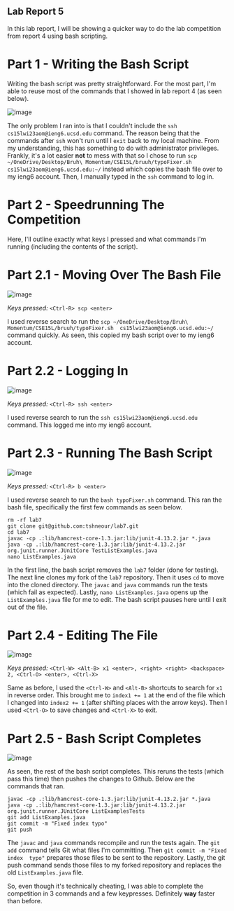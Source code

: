 ## Lab Report 5

In this lab report, I will be showing a quicker way to do the lab competition from report 4 using bash scripting.

# Part 1 - Writing the Bash Script

Writing the bash script was pretty straightforward. For the most part, I'm able to reuse most of the commands that I showed in lab report 4 (as seen below).

![image](https://user-images.githubusercontent.com/122496719/224612337-8d4f51fa-d9c1-4251-8b71-26290386d239.png)

The only problem I ran into is that I couldn't include the `ssh cs15lwi23aom@ieng6.ucsd.edu` command. The reason being that the commands after `ssh` won't run until 
I `exit` back to my local machine. From my understanding, this has something to do with administrator privileges. Frankly, it's a lot easier **not** to mess with 
that so I chose to run `scp ~/OneDrive/Desktop/Bruh\ Momentum/CSE15L/bruuh/typoFixer.sh  cs15lwi23aom@ieng6.ucsd.edu:~/` instead which copies the bash file over to 
my ieng6 account. Then, I manually typed in the `ssh` command to log in.

# Part 2 - Speedrunning The Competition

Here, I'll outline exactly what keys I pressed and what commands I'm running (including the contents of the script).

# Part 2.1 - Moving Over The Bash File

![image](https://user-images.githubusercontent.com/122496719/224612391-7b6f4616-4ecf-4ba8-b6b2-0653be25a8ee.png)

*Keys pressed:* `<Ctrl-R> scp <enter>`
  
I used reverse search to run the `scp ~/OneDrive/Desktop/Bruh\ Momentum/CSE15L/bruuh/typoFixer.sh  cs15lwi23aom@ieng6.ucsd.edu:~/` command quickly. As seen, this 
copied my bash script over to my ieng6 account. 
  
# Part 2.2 - Logging In

![image](https://user-images.githubusercontent.com/122496719/224612421-c570a152-187e-4481-8159-b9ddece9be9c.png)
  
*Keys pressed:* `<Ctrl-R> ssh <enter>`
  
I used reverse search to run the `ssh cs15lwi23aom@ieng6.ucsd.edu` command. This logged me into my ieng6 account.
  
# Part 2.3 - Running The Bash Script
  
![image](https://user-images.githubusercontent.com/122496719/224612675-b145a352-13a8-403e-9a5d-21daf6e723f7.png)

*Keys pressed:* `<Ctrl-R> b <enter>`
  
I used reverse search to run the `bash typoFixer.sh` command. This ran the bash file, specifically the first few commands as seen below.

```
rm -rf lab7
git clone git@github.com:tshneour/lab7.git
cd lab7
javac -cp .:lib/hamcrest-core-1.3.jar:lib/junit-4.13.2.jar *.java
java -cp .:lib/hamcrest-core-1.3.jar:lib/junit-4.13.2.jar org.junit.runner.JUnitCore TestListExamples.java
nano ListExamples.java
```

In the first line, the bash script removes the `lab7` folder (done for testing). The next line clones my fork of the `lab7` repository. Then it uses `cd` to move 
into the cloned directory. The `javac` and `java` commands run the tests (which fail as expected). Lastly, `nano ListExamples.java` opens up the `ListExamples.java` 
file for me to edit. The bash script pauses here until I exit out of the file.

# Part 2.4 - Editing The File

![image](https://user-images.githubusercontent.com/122496719/224611920-6aad2c47-1bd4-44d8-a52f-c8415c9e8178.png)

*Keys pressed:* `<Ctrl-W> <Alt-B> x1 <enter>, <right> <right> <backspace> 2, <Ctrl-O> <enter>, <Ctrl-X>`

Same as before, I used the `<Ctrl-W>` and `<Alt-B>` shortcuts to search for `x1` in reverse order. This brought me to `index1 += 1` at the end of the file which I 
changed into `index2 += 1` (after shifting places with the arrow keys). Then I used `<Ctrl-O>` to save changes and `<Ctrl-X>` to exit.

# Part 2.5 - Bash Script Completes

![image](https://user-images.githubusercontent.com/122496719/224613128-ac2b50b6-4fe2-4245-bdc7-5b39b5c15818.png)

As seen, the rest of the bash script completes. This reruns the tests (which pass this time) then pushes the changes to Github. Below are the commands that ran.

```
javac -cp .:lib/hamcrest-core-1.3.jar:lib/junit-4.13.2.jar *.java
java -cp .:lib/hamcrest-core-1.3.jar:lib/junit-4.13.2.jar org.junit.runner.JUnitCore ListExamplesTests
git add ListExamples.java
git commit -m "Fixed index typo"
git push
```

The `javac` and `java` commands recompile and run the tests again. The `git add` command tells Git what files I'm committing. Then `git commit -m "Fixed index 
typo"` prepares those files to be sent to the repository. Lastly, the git push command sends those files to my forked repository and replaces 
the old `ListExamples.java` file.

So, even though it's technically cheating, I was able to complete the competition in 3 commands and a few keypresses. Definitely **way** faster than before.
